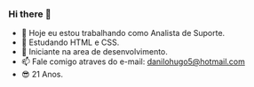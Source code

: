 ### Hi there 👋

- 🔭 Hoje eu estou trabalhando como Analista de Suporte.
- 🌱 Estudando HTML e CSS.  
- 🤔 Iniciante na area de desenvolvimento. 
- 📫 Fale comigo atraves do e-mail: danilohugo5@hotmail.com 
-  😎 21 Anos.
